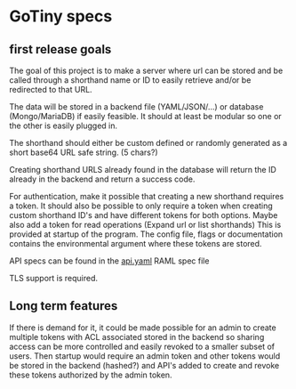 # GoTiny specs

## first release goals

The goal of this project is to make a server where url can be stored and be called through a shorthand name or ID to easily retrieve and/or be redirected to that URL.

The data will be stored in a backend file (YAML/JSON/...) or database (Mongo/MariaDB) if easily feasible. It should at least be modular so one or the other is easily plugged in.

The shorthand should either be custom defined or randomly generated as a short base64 URL safe string. (5 chars?)

Creating shorthand URLS already found in the database will return the ID already in the backend and return a success code.

For authentication, make it possible that creating a new shorthand requires a token.
It should also be possible to only require a token when creating custom shorthand ID's and have different tokens for both options.
Maybe also add a token for read operations (Expand url or list shorthands)
This is provided at startup of the program. The config file, flags or documentation contains the environmental argument where these tokens are stored.

API specs can be found in the [api.yaml](./api.yaml) RAML spec file

TLS support is required.

## Long term features

If there is demand for it, it could be made possible for an admin to create multiple tokens with ACL associated stored in the backend so sharing access can be more controlled and easily revoked to a smaller subset of users. 
Then startup would require an admin token and other tokens would be stored in the backend (hashed?) and API's added to create and revoke these tokens authorized by the admin token.
